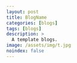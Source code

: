 ```yaml
---
layout: post
title: BlogName
categories: [blogs]
tags: [blogs]
description: >
  A template blogs.
image: /assets/img/t.jpg
noindex: false
---
```

